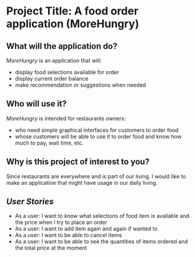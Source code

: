 # Project Title: A food order application (**MoreHungry**)

## What will the application do?

*MoreHungry*  is an application that will:
- display food selections available for order
- display current order balance
- make recommendation or suggestions when needed


## Who will use it?
*MoreHungry* is intended for restaurants owners:
- who need simple graphical interfaces for 
customers to order food
- whose customers will be able to use it to order food and
know how much to pay, wait time, etc.

## Why is this project of interest to you?

Since restaurants are everywhere and is part of our
living. I would like to make an application that 
might have usage in our daily living. 


## *User Stories*
- As a user: I want to know what selections of food item
  is available and the price when I try to place an order
- As a user: I want to add item again and again if wanted to
- As a user: I want to be able to cancel items 
- As a user: I want to be able to see the quantities
  of items ordered and the total price at the moment
  

